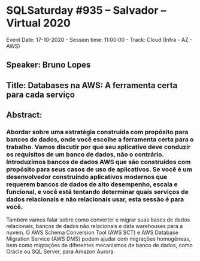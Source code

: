 # SQLSaturday #935 – Salvador – Virtual 2020
Event Date: 17-10-2020 - Session time: 11:00:00 - Track: Cloud (Infra - AZ - AWS)
## Speaker: Bruno Lopes
## Title: Databases na AWS: A ferramenta certa para cada serviço
## Abstract:
### Abordar sobre uma estratégia construída com propósito para bancos de dados, onde você escolhe a ferramenta certa para o trabalho. Vamos discutir por que seu aplicativo deve conduzir os requisitos de um banco de dados, não o contrário. Introduzimos bancos de dados AWS que são construídos com propósito para seus casos de uso de aplicativos. Se você é um desenvolvedor construindo aplicativos modernos que requerem bancos de dados de alto desempenho, escala e funcional, e você está tentando determinar quais serviços de dados relacionais e não relacionais usar, esta sessão é para você. 

Também vamos falar sobre como converter e migrar suas bases de dados relacionais, bancos de dados não relacionais e data warehouses para a nuvem. O AWS Schema Conversion Tool (AWS SCT) e AWS Database Migration Service (AWS DMS) podem ajudar com migrações homogêneas, bem como migrações de diferentes mecanismos de banco de dados, como Oracle ou SQL Server, para Amazon Aurora.
